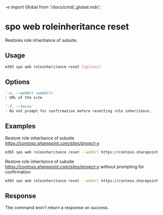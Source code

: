 -e <!-- DISCLAIMER: All secrets, passwords, and sensitive values in this document are examples only and not real credentials. -->
import Global from '/docs/cmd/_global.mdx';

# spo web roleinheritance reset

Restores role inheritance of subsite.

## Usage

```sh
m365 spo web roleinheritance reset [options]
```

## Options

```md definition-list
`-u, --webUrl <webUrl>`
: URL of the site

`-f, --force`
: Do not prompt for confirmation before resetting role inheritance.
```

<Global />

## Examples

Restore role inheritance of subsite _https://contoso.sharepoint.com/sites/project-x_

```sh
m365 spo web roleinheritance reset --webUrl https://contoso.sharepoint.com/sites/project-x
```

Restore role inheritance of subsite _https://contoso.sharepoint.com/sites/project-x_ without prompting for confirmation

```sh
m365 spo web roleinheritance reset --webUrl https://contoso.sharepoint.com/sites/project-x --force
```

## Response

The command won't return a response on success.
